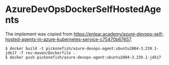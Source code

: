 # AzureDevOpsDockerSelfHostedAgents


The implement was copied from https://enlear.academy/azure-devops-self-hosted-agents-in-azure-kubernetes-service-c75470b67657.


```
$ docker build -t pickonefish/azure-devops-agent:ubuntu2004-3.239.1-jdk17 -f rev-maven/Dockerfile .
$ docker push pickonefish/azure-devops-agent:ubuntu2004-3.239.1-jdk17 
```
